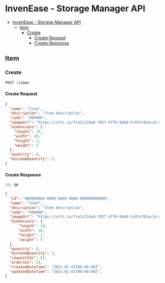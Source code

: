 # InvenEase - Storage Manager API

- [InvenEase - Storage Manager API](#invenease---storage-manager-api)
  - [Item](#item)
    - [Create](#create)
      - [Create Request](#create-request)
      - [Create Response](#create-response)

## Item

### Create

```javascript
POST /items
```

#### Create Request

```json
{
  "name": "Item",
  "description": "Item description",
  "code": "000000",
  "imageUrl": "https://utfs.io/f/e1c218ab-7827-4ff6-8a68-5c07e701ac24-y7xt7g.png",
  "dimensions": {
    "length": 10,
    "width": 10,
    "height": 2,
    "weight": 5
  },
  "quantity": 8,
  "minimumQuantity": 5,
}
```

#### Create Response

```javascript
201 OK
```

```json
{
  "id": "000000000-0000-0000-0000-000000000000",
  "name": "Item",
  "description": "Item description",
  "code": "000000",
  "imageUrl": "https://utfs.io/f/e1c218ab-7827-4ff6-8a68-5c07e701ac24-y7xt7g.png",
  "dimensions": {
      "length": 10,
      "width": 10,
      "height": 2,
      "weight": 5
  },
  "quantity": 8,
  "minimumQuantity": 5,
  "requestIds": [],
  "orderIds": [],
  "createdDateTime": "2021-01-01T00:00:00Z",
  "updatedDateTime": "2021-01-01T00:00:00Z",
}
```
